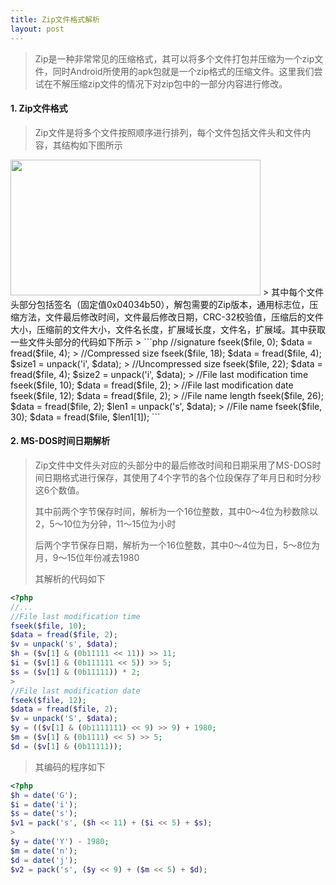 ```yaml
---
title: Zip文件格式解析
layout: post
---
```

> Zip是一种非常常见的压缩格式，其可以将多个文件打包并压缩为一个zip文件，同时Android所使用的apk包就是一个zip格式的压缩文件。这里我们尝试在不解压缩zip文件的情况下对zip包中的一部分内容进行修改。

#### 1. Zip文件格式
> Zip文件是将多个文件按照顺序进行排列，每个文件包括文件头和文件内容，其结构如下图所示
>
<img alt="" src="//upload.wikimedia.org/wikipedia/commons/thumb/6/63/ZIP-64_Internal_Layout.svg/400px-ZIP-64_Internal_Layout.svg.png" class="thumbimage" srcset="//upload.wikimedia.org/wikipedia/commons/thumb/6/63/ZIP-64_Internal_Layout.svg/600px-ZIP-64_Internal_Layout.svg.png 1.5x, //upload.wikimedia.org/wikipedia/commons/thumb/6/63/ZIP-64_Internal_Layout.svg/800px-ZIP-64_Internal_Layout.svg.png 2x" data-file-width="972" data-file-height="527" width="400" height="217">
> 其中每个文件头部分包括签名（固定值0x04034b50），解包需要的Zip版本，通用标志位，压缩方法，文件最后修改时间，文件最后修改日期，CRC-32校验值，压缩后的文件大小，压缩前的文件大小，文件名长度，扩展域长度，文件名，扩展域。其中获取一些文件头部分的代码如下所示
>
```php
<?php
$file = fopen($argv[1], 'r');
>
//signature
fseek($file, 0);
$data = fread($file, 4);
>
//Compressed size
fseek($file, 18);
$data = fread($file, 4);
$size1 = unpack('i', $data);
>
//Uncompressed size
fseek($file, 22);
$data = fread($file, 4);
$size2 = unpack('i', $data);
>
//File last modification time
fseek($file, 10);
$data = fread($file, 2);
>
//File last modification date
fseek($file, 12);
$data = fread($file, 2);
>
//File name length
fseek($file, 26);
$data = fread($file, 2);
$len1 = unpack('s', $data);
>
//File name
fseek($file, 30);
$data = fread($file, $len1[1]);
```

#### 2. MS-DOS时间日期解析
> Zip文件中文件头对应的头部分中的最后修改时间和日期采用了MS-DOS时间日期格式进行保存，其使用了4个字节的各个位段保存了年月日和时分秒这6个数值。
>
> 其中前两个字节保存时间，解析为一个16位整数，其中0～4位为秒数除以2，5～10位为分钟，11～15位为小时
>
> 后两个字节保存日期，解析为一个16位整数，其中0～4位为日，5～8位为月，9～15位年份减去1980
>
> 其解析的代码如下
>
```php
<?php
//...
//File last modification time
fseek($file, 10);
$data = fread($file, 2);
$v = unpack('s', $data);
$h = ($v[1] & (0b11111 << 11)) >> 11;
$i = ($v[1] & (0b111111 << 5)) >> 5;
$s = ($v[1] & (0b11111)) * 2;
>
//File last modification date
fseek($file, 12);
$data = fread($file, 2);
$v = unpack('S', $data);
$y = (($v[1] & (0b1111111) << 9) >> 9) + 1980;
$m = ($v[1] & (0b1111) << 5) >> 5;
$d = ($v[1] & (0b11111));
```
> 其编码的程序如下
>
```php
<?php
$h = date('G');
$i = date('i');
$s = date('s');
$v1 = pack('s', ($h << 11) + ($i << 5) + $s);
>
$y = date('Y') - 1980;
$m = date('n');
$d = date('j');
$v2 = pack('s', ($y << 9) + ($m << 5) + $d);
```
